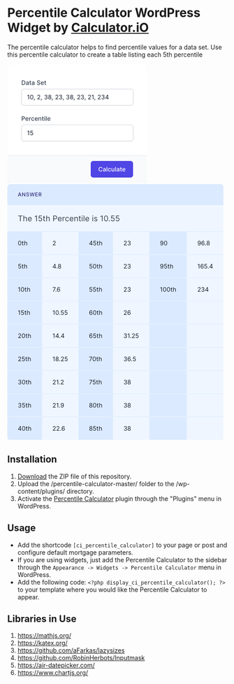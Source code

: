 # Percentile Calculator WordPress Widget by [Calculator.iO](https://www.calculator.io/ "Calculator.iO Homepage")

The percentile calculator helps to find percentile values for a data set. Use this percentile calculator to create a table listing each 5th percentile

![Percentile Calculator Input Form](/assets/images/screenshot-1.png "Percentile Calculator Input Form")
![Percentile Calculator Calculation Results](/assets/images/screenshot-2.png "Percentile Calculator Calculation Results")

## Installation

1. [Download](https://github.com/pub-calculator-io/age-calculator/archive/refs/heads/master.zip) the ZIP file of this repository.
2. Upload the /percentile-calculator-master/ folder to the /wp-content/plugins/ directory.
3. Activate the [Percentile Calculator](https://www.calculator.io/percentile-calculator/ "Percentile Calculator Homepage") plugin through the "Plugins" menu in WordPress.

## Usage
* Add the shortcode `[ci_percentile_calculator]` to your page or post and configure default mortgage parameters.
* If you are using widgets, just add the Percentile Calculator to the sidebar through the `Appearance -> Widgets -> Percentile Calculator` menu in WordPress.
* Add the following code: `<?php display_ci_percentile_calculator(); ?>` to your template where you would like the Percentile Calculator to appear.

## Libraries in Use
1. https://mathjs.org/
2. https://katex.org/
3. https://github.com/aFarkas/lazysizes
4. https://github.com/RobinHerbots/Inputmask
5. https://air-datepicker.com/
6. https://www.chartjs.org/

